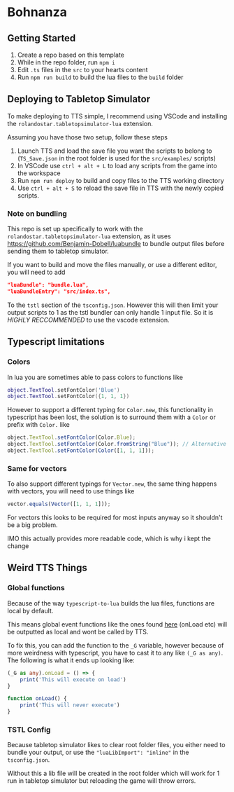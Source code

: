 # Bohnanza

## Getting Started

1. Create a repo based on this template
2. While in the repo folder, run `npm i`
3. Edit `.ts` files in the `src` to your hearts content
4. Run `npm run build` to build the lua files to the `build` folder

## Deploying to Tabletop Simulator

To make deploying to TTS simple, I recommend using VSCode and installing the `rolandostar.tabletopsimulator-lua` extension.

Assuming you have those two setup, follow these steps

1. Launch TTS and load the save file you want the scripts to belong to (`TS_Save.json` in the root folder is used for the `src/examples/` scripts)
2. In VSCode use `ctrl + alt + L` to load any scripts from the game into the workspace
3. Run `npm run deploy` to build and copy files to the TTS working directory
4. Use `ctrl + alt + S` to reload the save file in TTS with the newly copied scripts.

### Note on bundling

This repo is set up specifically to work with the `rolandostar.tabletopsimulator-lua` extension, as it uses https://github.com/Benjamin-Dobell/luabundle to bundle output files before sending them to tabletop simulator.

If you want to build and move the files manually, or use a different editor, you will need to add

```json
"luaBundle": "bundle.lua",
"luaBundleEntry": "src/index.ts",
```

To the `tstl` section of the `tsconfig.json`. However this will then limit your output scripts to 1 as the tstl bundler can only handle 1 input file. So it is _HIGHLY RECCOMMENDED_ to use the vscode extension.

## Typescript limitations

### Colors

In lua you are sometimes able to pass colors to functions like

```lua
object.TextTool.setFontColor('Blue')
object.TextTool.setFontColor({1, 1, 1})
```

However to support a different typing for `Color.new`, this functionality in typescript has been lost, the solution is to surround them with a `Color` or prefix with `Color.` like

```typescript
object.TextTool.setFontColor(Color.Blue);
object.TextTool.setFontColor(Color.fromString("Blue")); // Alternative to pass string variable
object.TextTool.setFontColor(Color([1, 1, 1]));
```

### Same for vectors

To also support different typings for `Vector.new`, the same thing happens with vectors, you will need to use things like

```typescript
vector.equals(Vector([1, 1, 1]));
```

For vectors this looks to be required for most inputs anyway so it shouldn't be a big problem.

IMO this actually provides more readable code, which is why i kept the change

## Weird TTS Things

### Global functions

Because of the way `typescript-to-lua` builds the lua files, functions are local by default.

This means global event functions like the ones found [here](https://api.tabletopsimulator.com/events/) (onLoad etc) will be outputted as local and wont be called by TTS.

To fix this, you can add the function to the `_G` variable, however because of more weirdness with typescript, you have to cast it to any like `(_G as any)`. The following is what it ends up looking like:

```Typescript
(_G as any).onLoad = () => {
    print('This will execute on load')
}

function onLoad() {
    print('This will never execute')
}
```

### TSTL Config

Because tabletop simulator likes to clear root folder files, you either need to bundle your output, or use the `"luaLibImport": "inline"` in the `tsconfig.json`.

Without this a lib file will be created in the root folder which will work for 1 run in tabletop simulator but reloading the game will throw errors.
